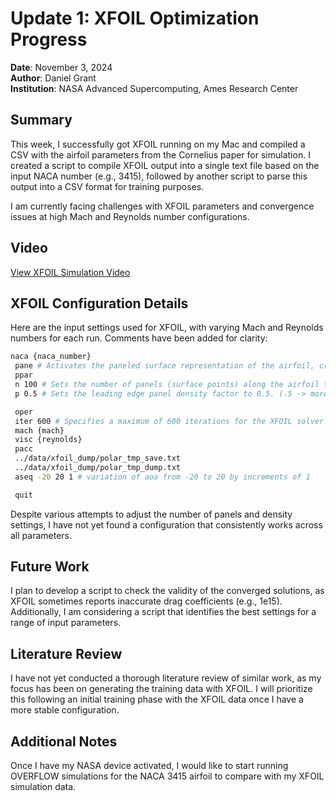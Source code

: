 # Update 1: XFOIL Optimization Progress

**Date**: November 3, 2024  
**Author**: Daniel Grant  
**Institution**: NASA Advanced Supercomputing, Ames Research Center  

## Summary

This week, I successfully got XFOIL running on my Mac and compiled a CSV with the airfoil parameters from the Cornelius paper for simulation. I created a script to compile XFOIL output into a single text file based on the input NACA number (e.g., 3415), followed by another script to parse this output into a CSV format for training purposes.

I am currently facing challenges with XFOIL parameters and convergence issues at high Mach and Reynolds number configurations.

## Video

[View XFOIL Simulation Video](../media/xfoil_automated_testing.mp4)

## XFOIL Configuration Details

Here are the input settings used for XFOIL, with varying Mach and Reynolds numbers for each run. Comments have been added for clarity:

```bash
naca {naca_number}
 pane # Activates the paneled surface representation of the airfoil, creating a boundary outline for simulation.
 ppar
 n 100 # Sets the number of panels (surface points) along the airfoil to 100
 p 0.5 # Sets the leading edge panel density factor to 0.5. (.5 -> more refinement along tail)

 oper
 iter 600 # Specifies a maximum of 600 iterations for the XFOIL solver to converge to a solution
 mach {mach}
 visc {reynolds}
 pacc
 ../data/xfoil_dump/polar_tmp_save.txt
 ../data/xfoil_dump/polar_tmp_dump.txt
 aseq -20 20 1 # variation of aoa from -20 to 20 by increments of 1

 quit
```


Despite various attempts to adjust the number of panels and density settings, I have not yet found a configuration that consistently works across all parameters.

## Future Work

I plan to develop a script to check the validity of the converged solutions, as XFOIL sometimes reports inaccurate drag coefficients (e.g., 1e15). Additionally, I am considering a script that identifies the best settings for a range of input parameters. 

## Literature Review

I have not yet conducted a thorough literature review of similar work, as my focus has been on generating the training data with XFOIL. I will prioritize this following an initial training phase with the XFOIL data once I have a more stable configuration.

## Additional Notes

Once I have my NASA device activated, I would like to start running OVERFLOW simulations for the NACA 3415 airfoil to compare with my XFOIL simulation data.




